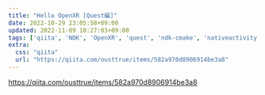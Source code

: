```yaml
---
title: "Hello OpenXR [Quest編]"
date: 2022-10-29 23:05:58+09:00
updated: 2022-11-09 10:27:03+09:00
tags: ['qiita', 'NDK', 'OpenXR', 'quest', 'ndk-cmake', 'nativeactivity']
extra:
  css: "qiita"
  url: "https://qiita.com/ousttrue/items/582a970d8906914be3a8"
---
```


<https://qiita.com/ousttrue/items/582a970d8906914be3a8>
